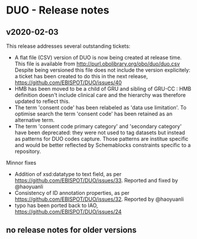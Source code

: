 
# DUO - Release notes

## v2020-02-03

This release addresses several outstanding tickets:

- A flat file (CSV) version of DUO is now being created at release time. This file is available from http://purl.obolibrary.org/obo/duo/duo.csv Despite being versioned this file does not include the version explicitely: a ticket has been created to do this in the next release, https://github.com/EBISPOT/DUO/issues/40
- HMB has been moved to be a child of GRU and sibling of GRU-CC : HMB definition doesn't include clinical care and the hierarchy was therefore updated to reflect this.
- The term 'consent code' has been relabeled as 'data use limitation'. To optimise search the term 'consent code' has been retained as an alternative term.
- The term 'consent code primary category' and 'secondary category' have been deprecated: they were not used to tag datasets but instead as patterns for DUO codes capture. Those patterns are institue specific and would be better reflected by Schemablocks constraints specific to a repository.


Minnor fixes
- Addition of xsd:datatype to text field, as per https://github.com/EBISPOT/DUO/issues/33. Reported and fixed by @haoyuanli
- Consistency of ID annotation properties, as per https://github.com/EBISPOT/DUO/issues/32. Reported by @haoyuanli
- typo has been ported back to IAO, https://github.com/EBISPOT/DUO/issues/24

## no release notes for older versions
